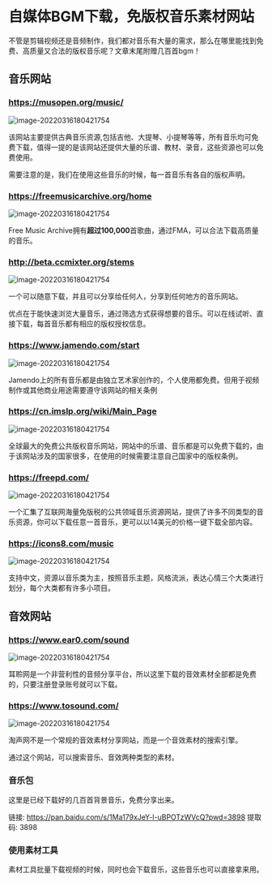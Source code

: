 # 自媒体BGM下载，免版权音乐素材网站


不管是剪辑视频还是音频制作，我们都对音乐有大量的需求，那么在哪里能找到免费、高质量又合法的版权音乐呢？文章末尾附赠几百首bgm！



## 音乐网站

### https://musopen.org/music/

![image-20220316180421754](bgm.assets/1.png)

该网站主要提供古典音乐资源,包括吉他、大提琴、小提琴等等，所有音乐均可免费下载，值得一提的是该网站还提供大量的乐谱、教材、录音，这些资源也可以免费使用。

需要注意的是，我们在使用这些音乐的时候，每一首音乐有各自的版权声明。



### https://freemusicarchive.org/home
![image-20220316180421754](bgm.assets/2.png)


Free Music Archive拥有**超过100,000**首歌曲，通过FMA，可以合法下载高质量的音乐。



### http://beta.ccmixter.org/stems

![image-20220316180421754](bgm.assets/3.png)

一个可以随意下载，并且可以分享给任何人，分享到任何地方的音乐网站。

优点在于能快速浏览大量音乐，通过筛选方式获得想要的音乐。可以在线试听、直接下载，每首音乐都有相应的版权授权信息。



### https://www.jamendo.com/start

![image-20220316180421754](bgm.assets/4.png)

Jamendo上的所有音乐都是由独立艺术家创作的，个人使用都免费。但用于视频制作或其他商业用途需要遵守该网站的相关条例



### https://cn.imslp.org/wiki/Main_Page


![image-20220316180421754](bgm.assets/5.png)


全球最大的免费公共版权音乐网站，网站中的乐谱、音乐都是可以免费下载的，由于该网站涉及的国家很多，在使用的时候需要注意自己国家中的版权条例。



### https://freepd.com/

![image-20220316180421754](bgm.assets/6.png)

一个汇集了互联网海量免版税的公共领域音乐资源网站，提供了许多不同类型的音乐资源，你可以下载任意一首音乐，更可以以14美元的价格一键下载全部内容。

### https://icons8.com/music

![image-20220316180421754](bgm.assets/7.png)

支持中文，资源以音乐类为主，按照音乐主题，风格流派，表达心情三个大类进行划分，每个大类都有许多小项目。



## 音效网站



### https://www.ear0.com/sound

![image-20220316180421754](bgm.assets/10.png)

耳聆网是一个非营利性的音频分享平台，所以这里下载的音效素材全部都是免费的，只要注册登录账号就可以下载。


### https://www.tosound.com/

![image-20220316180421754](bgm.assets/11.png)

淘声网不是一个常规的音效素材分享网站，而是一个音效素材的搜索引擎。

通过这个网站，可以搜索音乐、音效两种类型的素材。


### 音乐包

这里是已经下载好的几百首背景音乐，免费分享出来。

链接: https://pan.baidu.com/s/1Ma179xJeY-l-uBPOTzWVcQ?pwd=3898 提取码: 3898


### 使用素材工具

素材工具批量下载视频的时候，同时也会下载音乐，这些音乐也可以直接拿来用。

